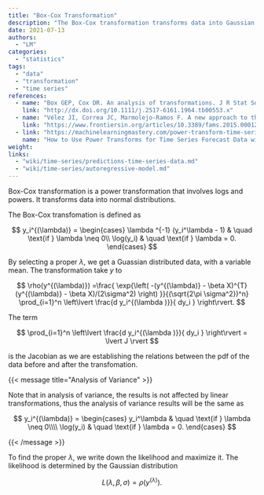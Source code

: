 ```yaml
---
title: "Box-Cox Transformation"
description: "The Box-Cox transformation transforms data into Gaussian data, which is especially useful in feature engineering, e.g., fixing irregularities in variances of a time series."
date: 2021-07-13
authors:
  - "LM"
categories:
  - "statistics"
tags:
  - "data"
  - "transformation"
  - "time series"
references:
  - name: "Box GEP, Cox DR. An analysis of transformations. J R Stat Soc. 1964;26: 211–243. doi:10.1111/j.2517-6161.1964.tb00553.x"
    link: "http://dx.doi.org/10.1111/j.2517-6161.1964.tb00553.x"
  - name: "Vélez JI, Correa JC, Marmolejo-Ramos F. A new approach to the Box–Cox transformation. Frontiers in Applied Mathematics and Statistics. 2015;1: 12. doi:10.3389/fams.2015.00012"
    link: "https://www.frontiersin.org/articles/10.3389/fams.2015.00012/full"
  - link: "https://machinelearningmastery.com/power-transform-time-series-forecast-data-python/"
    name: "How to Use Power Transforms for Time Series Forecast Data with Python"
weight:
links:
  - "wiki/time-series/predictions-time-series-data.md"
  - "wiki/time-series/autoregressive-model.md"
---
```



Box-Cox transformation is a power transformation that involves logs and powers. It transforms data into normal distributions.

The Box-Cox transfomation is defined as

$$
y_i^{(\lambda)} = \begin{cases}
\lambda ^{-1} (y_i^\lambda - 1) & \quad \text{if } \lambda \neq 0\\
\log(y_i) & \quad \text{if } \lambda = 0.
\end{cases}
$$

By selecting a proper $\lambda$, we get a Guassian distributed data, with a variable mean. The transformation take $y$ to

$$
\rho(y^{(\lambda)}) =\frac{ \exp{\left( -(y^{(\lambda)} - \beta X)^{T} (y^{(\lambda)} - \beta X)/(2\sigma^2) \right) }}{(\sqrt{2\pi \sigma^2})^n} \prod_{i=1}^n \left\lvert \frac{d y_i^{(\lambda )}}{ dy_i } \right\rvert.
$$

The term

$$
\prod_{i=1}^n \left\lvert \frac{d y_i^{(\lambda )}}{ dy_i } \right\rvert = \lvert J \rvert
$$

 is the Jacobian as we are establishing the relations between the pdf of the data before and after the transfomation.



{{< message title="Analysis of Variance" >}}

Note that in analysis of variance, the results is not affected by linear transformations, thus the analysis of variance results will be the same as

$$
y_i^{(\lambda)} = \begin{cases}
y_i^\lambda & \quad \text{if } \lambda \neq 0\\\\
\log(y_i) & \quad \text{if } \lambda = 0.
\end{cases}
$$

{{< /message >}}



To find the proper $\lambda$, we write down the likelihood and maximize it. The likelihood is determined by the Gaussian distribution

$$
L(\lambda, \beta, \sigma) = \rho(y^{(\lambda)}).
$$

